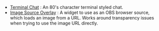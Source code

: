 * [Terminal Chat](TerminalChat) : An 80's character terminal styled chat.
* [Image Source Overlay](https://whazzittoya.com/utils/obs-image-source.html?imageUrl=https://whazzittoya.com/bust-clean.png) : A widget to use as an OBS browser source, which loads an image from a URL. Works around transparency issues when trying to use the image URL directly.
